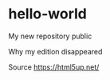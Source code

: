 # hello-world
My new repository public

Why my edition disappeared  




Source
https://html5up.net/
